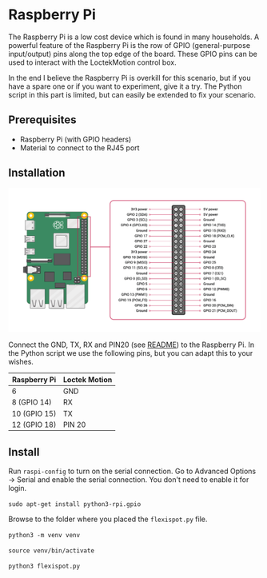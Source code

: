 # Raspberry Pi

The Raspberry Pi is a low cost device which is found in many households. A powerful feature of the Raspberry Pi is the row of GPIO (general-purpose input/output) pins along the top edge of the board. These GPIO pins can be used to interact with the LoctekMotion control box.

In the end I believe the Raspberry Pi is overkill for this scenario, but if you have a spare one or if you want to experiment, give it a try. The Python script in this part is limited, but can easily be extended to fix your scenario.

## Prerequisites

- Raspberry Pi (with GPIO headers)
- Material to connect to the RJ45 port

## Installation

![GPIO Pinout Diagram](../../images/GPIO-Pinout-Diagram-2.png)

Connect the GND, TX, RX and PIN20 (see [README](../../README.md#control-panels)) to the Raspberry Pi. In the Python script we use the following pins, but you can adapt this to your wishes.

| Raspberry Pi | Loctek Motion |
| ------------ | ------------- |
| 6            | GND           |
| 8 (GPIO 14)  | RX            |
| 10 (GPIO 15) | TX            |
| 12 (GPIO 18) | PIN 20        |

## Install

Run `raspi-config` to turn on the serial connection. Go to Advanced Options -> Serial and enable the serial connection. You don't need to enable it for login.

`sudo apt-get install python3-rpi.gpio`

Browse to the folder where you placed the `flexispot.py` file.

`python3 -m venv venv`

`source venv/bin/activate`

`python3 flexispot.py`